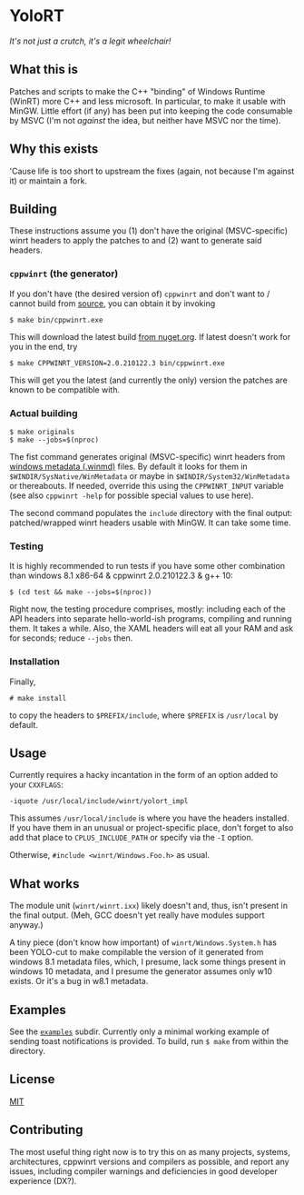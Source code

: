 # YoloRT

*It's not just a crutch, it's a legit wheelchair!*

## What this is

Patches and scripts to make the C++ "binding" of Windows Runtime (WinRT) more
C++ and less microsoft. In particular, to make it usable with MinGW. Little
effort (if any) has been put into keeping the code consumable by MSVC (I'm not
*against* the idea, but neither have MSVC nor the time).


## Why this exists

'Cause life is too short to upstream the fixes (again, not because I'm against
it) or maintain a fork.


## Building

These instructions assume you (1) don't have the original (MSVC-specific) winrt
headers to apply the patches to and (2) want to generate said headers.

### `cppwinrt` (the generator)

If you don't have (the desired version of) `cppwinrt` and don't want to / cannot
build from [source](https://github.com/microsoft/cppwinrt), you can obtain it by
invoking

`$ make bin/cppwinrt.exe`

This will download the latest build
[from nuget.org](https://www.nuget.org/packages/Microsoft.Windows.CppWinRT/). If
latest doesn't work for you in the end, try

`$ make CPPWINRT_VERSION=2.0.210122.3 bin/cppwinrt.exe`

This will get you the latest (and currently the only) version the patches are
known to be compatible with.

### Actual building

```
$ make originals
$ make --jobs=$(nproc)
```

The fist command generates original (MSVC-specific) winrt headers from [windows
metadata (.winmd)](https://docs.microsoft.com/en-us/uwp/winrt-cref/winmd-files)
files. By default it looks for them in `$WINDIR/SysNative/WinMetadata` or maybe
in `$WINDIR/System32/WinMetadata` or thereabouts. If needed, override this using
the `CPPWINRT_INPUT` variable (see also `cppwinrt -help` for possible special
values to use here).

The second command populates the `include` directory with the final output:
patched/wrapped winrt headers usable with MinGW. It can take some time.

### Testing

It is highly recommended to run tests if you have some other combination than
windows 8.1 x86-64 & cppwinrt 2.0.210122.3 & g++ 10:

`$ (cd test && make --jobs=$(nproc))`

Right now, the testing procedure comprises, mostly: including each of the API
headers into separate hello-world-ish programs, compiling and running them. It
takes a while. Also, the XAML headers will eat all your RAM and ask for
seconds; reduce `--jobs` then.

### Installation

Finally,

`# make install`

to copy the headers to `$PREFIX/include`, where `$PREFIX` is `/usr/local` by
default.


## Usage

Currently requires a hacky incantation in the form of an option added to your
`CXXFLAGS`:

`-iquote /usr/local/include/winrt/yolort_impl`

This assumes `/usr/local/include` is where you have the headers installed. If
you have them in an unusual or project-specific place, don't forget to also add
that place to `CPLUS_INCLUDE_PATH` or specify via the `-I` option.

Otherwise, `#include <winrt/Windows.Foo.h>` as usual.


## What works

The module unit (`winrt/winrt.ixx`) likely doesn't and, thus, isn't present in
the final output. (Meh, GCC doesn't yet really have modules support anyway.)

A tiny piece (don't know how important) of `winrt/Windows.System.h` has been
YOLO-cut to make compilable the version of it generated from windows 8.1
metadata files, which, I presume, lack some things present in windows 10
metadata, and I presume the generator assumes only w10 exists. Or it's a bug in
w8.1 metadata.


## Examples

See the [`examples`](examples/) subdir. Currently only a minimal working example
of sending toast notifications is provided. To build, run `$ make` from within
the directory.


## License

[MIT](LICENSE.md)


## Contributing

The most useful thing right now is to try this on as many projects, systems,
architectures, cppwinrt versions and compilers as possible, and report any
issues, including compiler warnings and deficiencies in good developer
experience (DX?).
